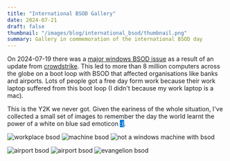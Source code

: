 ```yaml
---
title: "International BSOD Gallery"
date: 2024-07-21
draft: false
thumbnail: "/images/blog/international_bsod/thumbnail.png"
summary: Gallery in commemoration of the international BSOD day
---
```


On 2024-07-19 there was a [major windows BSOD issue](https://www.theverge.com/2024/7/19/24201717/windows-bsod-crowdstrike-outage-issue) as a result of an update from [crowdstrike](https://www.crowdstrike.com/). This led to  more than 8 million computers across the globe on a boot loop with BSOD that affected organisations like banks and airports. Lots of people got a free day form work because their work laptop suffered from this boot loop (I didn't because my work laptop is a mac).

This is the Y2K we never got. Given the eariness of the whole situation, I've collected a small set of images to remember the day the world learnt the power of a white on blue sad emoticon <span style="background-color: #0079D9; color: white;">:(</span>.

![workplace bsod](/images/blog/international_bsod/workplace.png)
![machine bsod](/images/blog/international_bsod/machine.png)
![not a windows machine with bsod](/images/blog/international_bsod/mac.png)

![airport bsod](/images/blog/international_bsod/airport.png)
![airport bsod](/images/blog/international_bsod/airport2.png)
![evangelion bsod](/images/blog/international_bsod/evangelion.png)
